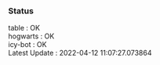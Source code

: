 ### Status


table : OK  
hogwarts : OK  
icy-bot : OK  
Latest Update : 2022-04-12 11:07:27.073864
